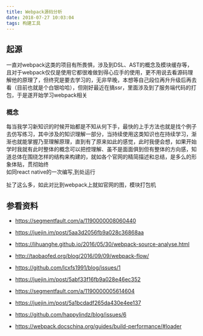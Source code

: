 ```yaml
---
title: Webpack源码分析
date: 2018-07-27 10:03:04
tags: 构建工具
---
```


## 起源
一直对webpack这类的项目有所畏惧，涉及到DSL、AST的概念及模块缓存等，且对于webpack仅仅是使用它都很难做到得心应手的使用，更不用说去看源码理解他的原理了，但终究是要去学习的，无非早晚，本想等自己段位再升升级后再去看（目前也就是个白银哈哈），但刚好最近在搞ssr，里面涉及到了服务端代码的打包，于是遂开始学习webpack相关

### 概念
每当我学习新知识的时候开始都是不知从何下手，最快的上手方法也就是找个例子去仿写练习，其中涉及的知识理解一部分，当持续使用这类知识也在持续学习，渐渐也就能掌握乃至理解原理，直到有了原来如此的感觉，此时我便会想，如果开始学时我就有此时整体的概念可以把控理解、虽不是面面俱到但有整体的方向感，知道总体在围绕怎样的结构来构建的，就如各个官网的精简描述和总结，是多么的形象体贴，贯彻始终  
如同react native的一次编写,到处运行  

扯了这么多，如此对比到webpack上就如官网的图，模块打包机



## 参看资料
- https://segmentfault.com/a/1190000008060440

- https://juejin.im/post/5aa3d2056fb9a028c36868aa
- https://lihuanghe.github.io/2016/05/30/webpack-source-analyse.html
- http://taobaofed.org/blog/2016/09/09/webpack-flow/
- https://github.com/lcxfs1991/blog/issues/1
- https://juejin.im/post/5abf33f16fb9a028e46ec352

- https://segmentfault.com/a/1190000005614604
- https://juejin.im/post/5a1bcdadf265da430e4ee137
- https://github.com/happylindz/blog/issues/6

- https://webpack.docschina.org/guides/build-performance/#loader

